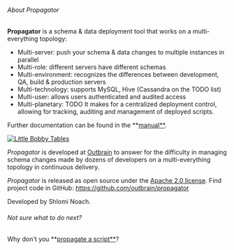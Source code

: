 ###### About Propagator

**Propagator** is a schema & data deployment tool that works on a multi-everything topology: 

  * Multi-server: push your schema & data changes to multiple instances in parallel
  * Multi-role: different servers have different schemas
  * Multi-environment: recognizes the differences between development, QA, build & production servers
  * Multi-technology: supports MySQL, Hive (Cassandra on the TODO list)
  * Multi-user: allows users authenticated and audited access
  * Multi-planetary: TODO
It makes for a centralized deployment control, allowing for tracking, auditing
and management of deployed scripts.

Further documentation can be found in the
**[manual**](index.php?action=manual).

[ ![Little Bobby Tables](http://imgs.xkcd.com/comics/exploits_of_a_mom.png)
](http://xkcd.com/327/)

_Propagator_ is developed at [Outbrain](http://www.outbrain.com) to answer for
the difficulty in managing schema changes made by dozens of developers on a
multi-everything topology in continuous delivery.

_Propagator_ is released as open source under the [Apache 2.0
license](http://www.apache.org/licenses/LICENSE-2.0). Find project code in
GitHub: <https://github.com/outbrain/propagator>

Developed by Shlomi Noach.

###### Not sure what to do next?

Why don't you **[propagate a script**](index.php?action=input_script)?

